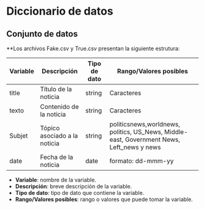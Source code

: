 # Diccionario de datos

## Conjunto de datos

**Los archivos Fake.csv y True.csv presentan la siguiente estrutura:

| Variable | Descripción | Tipo de dato | Rango/Valores posibles |
| --- | --- | --- | --- |
| title | Título de la noticia | string | Caracteres | 
| texto | Contenido de la noticia | string | Caracteres |
| Subjet | Tópico asociado a la noticia | string | politicsnews,worldnews, politics, US_News, Middle-east, Government News, Left_news y news  | 
| date | Fecha de la noticia | date | formato: dd-mmm-yy | 

- **Variable**: nombre de la variable.
- **Descripción**: breve descripción de la variable.
- **Tipo de dato**: tipo de dato que contiene la variable.
- **Rango/Valores posibles**: rango o valores que puede tomar la variable.
